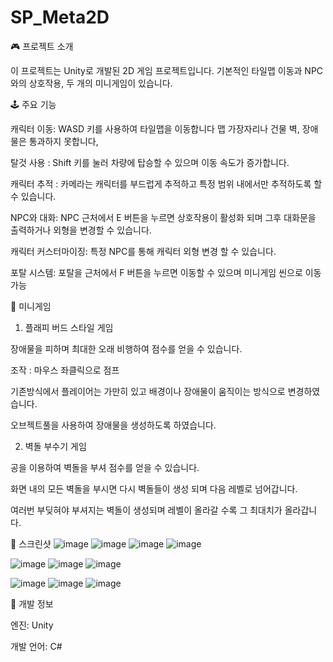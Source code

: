 # SP_Meta2D
 
🎮 프로젝트 소개

이 프로젝트는 Unity로 개발된 2D 게임 프로젝트입니다.
기본적인 타일맵 이동과 NPC와의 상호작용, 두 개의 미니게임이 있습니다.

🕹️ 주요 기능

캐릭터 이동: WASD 키를 사용하여 타일맵을 이동합니다 맵 가장자리나 건물 벽, 장애물은 통과하지 못합니다,

탈것 사용 : Shift 키를 눌러 차량에 탑승할 수 있으며 이동 속도가 증가합니다.

캐릭터 추적 : 카메라는 캐릭터를 부드럽게 추적하고 특정 범위 내에서만 추적하도록 할 수 있습니다.

NPC와 대화: NPC 근처에서 E 버튼을 누르면 상호작용이 활성화 되며 그후 대화문을 출력하거나 외형을 변경할 수 있습니다.

캐릭터 커스터마이징: 특정 NPC를 통해 캐릭터 외형 변경 할 수 있습니다.

포탈 시스템: 포탈을 근처에서 F 버튼을 누르면 이동할 수 있으며 미니게임 씬으로 이동 가능

🎯 미니게임

1. 플래피 버드 스타일 게임

장애물을 피하며 최대한 오래 비행하여 점수를 얻을 수 있습니다.

조작 : 마우스 좌클릭으로 점프

기존방식에서 플레이어는 가만히 있고 배경이나 장애물이 움직이는 방식으로 변경하였습니다.

오브젝트풀을 사용하여 장애물을 생성하도록 하였습니다.

2. 벽돌 부수기 게임

공을 이용하여 벽돌을 부셔 점수를 얻을 수 있습니다.

화면 내의 모든 벽돌을 부시면 다시 벽돌들이 생성 되며 다음 레벨로 넘어갑니다.

여러번 부딪혀야 부셔지는 벽돌이 생성되며 레벨이 올라갈 수록 그 최대치가 올라갑니다.

📸 스크린샷
![image](https://github.com/user-attachments/assets/a78ccb96-c191-4c1d-abf9-73f2eaa72a60)
![image](https://github.com/user-attachments/assets/4e43cf3e-5f4b-4cba-afd5-2a3c2e4bfeec)
![image](https://github.com/user-attachments/assets/2a47208f-3c1c-42d0-8890-46b9fbef76fa)
![image](https://github.com/user-attachments/assets/6a8ec2b7-9046-46de-84ea-24afadbf241f)

![image](https://github.com/user-attachments/assets/3d9ca6ab-7012-4f89-8bcb-32524870d997)
![image](https://github.com/user-attachments/assets/36ea1bc3-583e-4b47-a70c-21a34a943ca5)
![image](https://github.com/user-attachments/assets/a9d4780b-4d92-4460-98b7-5fc4d471f6d6)


![image](https://github.com/user-attachments/assets/9b5367f7-8539-4b68-9ab3-ae12136b5f6d)
![image](https://github.com/user-attachments/assets/3f8a3cbe-a474-497d-8092-94563c99ec48)
![image](https://github.com/user-attachments/assets/d05b2610-2aa3-47e5-8521-52f5cc0e6ac8)


🔧 개발 정보

엔진: Unity

개발 언어: C#

